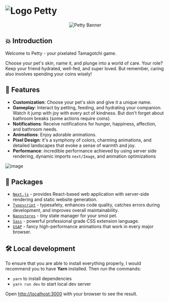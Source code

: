 # ![Logo](/public/logo.svg) Petty

<p align="center">
<img src="/public/full-logo.svg" alt="Petty Banner">
</p>

## 💥 Introduction

Welcome to Petty - your pixelated Tamagotchi game.

Choose your pet's skin, name it, and plunge into a world of care. Your role? Keep your friend hydrated, well-fed, and super loved. But remember, caring also involves spending your coins wisely!

## 🚀 Features

- **Customization**: Choose your pet's skin and give it a unique name.
- **Gameplay**: Interact by petting, feeding, and hydrating your companion. Watch it jump with joy with every act of kindness. But don't forget about bathroom breaks (some actions require coins).
- **Notifications**: Receive notifications for hunger, happiness, affection, and bathroom needs.
- **Animations**: Enjoy adorable animations.
- **Pixel Design**: it's a symphony of colors, charming animations, and detailed landscapes that evoke a sense of warmth and joy.
- **Performance**: incredible performance achieved by using server side rendering, dynamic imports `next/Image`, and animation optimizations

![image](/public/github_showcase.png)

## 📜 Packages

- [`Next.js`](https://nextjs.org/) - provides React-based web application with server-side rendering and static website generation.
- [`Typescript`](https://www.typescriptlang.org/) - typesafety, enhances code quality, catches errors during development, and improves overall maintainability.
- [`Nanostores`](https://github.com/nanostores/nanostores/) - tiny state manager for your smol pet.
- [`Sass`](https://sass-lang.com/) - powerful professional grade CSS extension language.
- [`GSAP`](https://sass-lang.com/) - fancy high-performance animations that work in every major browser.

## 🛠️ Local development

To ensure that you are able to install everything properly, I would recommend you to have <b>Yarn</b> installed.
Then run the commands:

- `yarn` to install dependencies
- `yarn run dev` to start local dev server

Open [http://localhost:3000](http://localhost:3000) with your browser to see the result.
